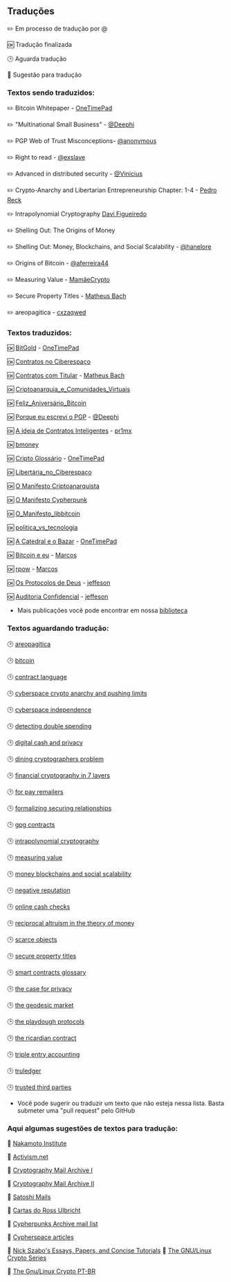 
## Traduções

 :pencil2: Em processo de tradução por @  
 
 :ok: Tradução finalizada  
 
 :clock3: Aguarda tradução  

 :speech_balloon: Sugestão para tradução


### Textos sendo traduzidos:

:pencil2: Bitcoin Whitepaper - [OneTimePad]()

:pencil2: "Multinational Small Business" - [@Deephi]()

:pencil2: PGP Web of Trust Misconceptions- [@anonymous]()

:pencil2: Right to read - [@exslave]()

:pencil2: Advanced in distributed security - [@Vinicius]()

:pencil2: Crypto-Anarchy and Libertarian Entrepreneurship Chapter: 1-4 - [Pedro Reck](https://github.com/r3ck/)

:pencil2: Intrapolynomial Cryptography [Davi Figueiredo](https://github.com/davimello28)

:pencil2: Shelling Out: The Origins of Money 

:pencil2: Shelling Out: Money, Blockchains, and Social Scalability - [@hanelore](https://github.com/hanelore)

:pencil2: Origins of Bitcoin - [@aferreira44]()

:pencil2: Measuring Value - [MamãeCrypto]()

:pencil2: Secure Property Titles - [Matheus Bach](https://github.com/matheusbach/)

:pencil2: areopagitica - [cxzaqwed](https://github.com/cxzaqwed/)


### Textos traduzidos: 

:ok: [BitGold](https://cypherpunks.com.br/bitgold/ "ver texto traduzido") - [OneTimePad](https://cypherpunks.com.br/author/onetimepad/)

:ok: [Contratos no Ciberespaço](https://github.com/cypherpunksbr/cypherpunks.com.br/blob/master/posts/Contratos%20no%20Ciberespa%C3%A7o.html)

:ok: [Contratos com Titular](https://cypherpunks.com.br/contratos-com-titular/ "ver publicação traduzida") - [Matheus Bach](https://github.com/matheusbach/ "perfil de Matheus Bach no github")

:ok: [Criptoanarquia_e_Comunidades_Virtuais](https://github.com/cypherpunksbr/cypherpunks.com.br/blob/master/posts/Criptoanarquia_e_Comunidades_Virtuais.html)

:ok: [Feliz_Aniversário_Bitcoin](https://github.com/cypherpunksbr/cypherpunks.com.br/blob/master/posts/Feliz_Anivers%C3%A1rio_Bitcoin.html)

:ok: [Porque eu escrevi o PGP](https://cypherpunks.com.br/porque-eu-escrevi-o-pgp/ "ver publicação traduzida") - [@Deephi]()

:ok: [A ideia de Contratos Inteligentes](https://github.com/cypherpunksbr/cypherpunks.com.br/blob/master/posts/a_ideia_de_contratos_inteligentes.html "ver texto traduzido") - [pr1mx](https://github.com/pr1mx)

:ok: [bmoney](https://github.com/cypherpunksbr/cypherpunks.com.br/blob/master/posts/bmoney.html)

:ok: [Cripto Glossário](https://cypherpunks.com.br/cripto-glossario/ "ver publicação traduzida") - [OneTimePad](https://cypherpunks.com.br/author/onetimepad/)

:ok: [Libertária_no_Ciberespaço](https://github.com/cypherpunksbr/cypherpunks.com.br/blob/master/posts/libertaria_no_ciberespa%C3%A7o.html)

:ok: [O Manifesto Criptoanarquista](https://github.com/cypherpunksbr/cypherpunks.com.br/blob/master/posts/o_manifesto_criptoanarquista.html)

:ok: [O Manifesto Cypherpunk](https://github.com/cypherpunksbr/cypherpunks.com.br/blob/master/posts/o_manifesto_cypherpunk.html)

:ok: [O_Manifesto_libbitcoin](https://github.com/cypherpunksbr/cypherpunks.com.br/blob/master/posts/O_Manifesto_libbitcoin.html)

:ok: [politica_vs_tecnologia](https://github.com/cypherpunksbr/cypherpunks.com.br/blob/master/posts/politica_vs_tecnologia.html)

:ok: [A Catedral e o Bazar](https://github.com/cypherpunksbr/cypherpunks.com.br/blob/master/todo/a-catedral-e-o-bazar.html) - [OneTimePad](https://cypherpunks.com.br/author/onetimepad/)

:ok: [Bitcoin e eu](../todo/bitcoin-and-me.html) - [Marcos]()

:ok: [rpow](../todo/rpow.html) - [Marcos]()

:ok: [Os Protocolos de Deus](https://github.com/jeffesonjp/cypherpunks.com.br/tree/master/todo) - [jeffeson](https://github.com/jeffesonjp/ "Ver perfil no GitHub")

:ok: [Auditoria Confidencial](https://github.com/jeffesonjp/cypherpunks.com.br/tree/master/todo) - [jeffeson](https://github.com/jeffesonjp/ "Ver perfil no GitHub")

* Mais publicações você pode encontrar em nossa [biblioteca](https://cypherpunks.com.br/biblioteca/)


### Textos aguardando tradução:
 
 :clock3: [areopagitica](../todo/areopagitica.html)
 
 :clock3: [bitcoin](../todo/bitcoin.html)
 
 :clock3: [contract language](../todo/contract-language.html)
 
 :clock3: [cyberspace crypto anarchy and pushing limits](../todo/cyberspace-crypto-anarchy-and-pushing-limits.html)
 
 :clock3: [cyberspace independence](../todo/cyberspace-independence.html)
 
 :clock3: [detecting double spending](../todo/detecting-double-spending.html)
 
 :clock3: [digital cash and privacy](../todo/digital-cash-and-privacy.html)
 
 :clock3: [dining cryptographers problem](../todo/dining-cryptographers-problem.html)
 
 :clock3: [financial cryptography in 7 layers](../todo/financial-cryptography-in-7-layers.html)
 
 :clock3: [for pay remailers](../todo/for-pay-remailers.html)
 
 :clock3: [formalizing securing relationships](../todo/formalizing-securing-relationships.html)
 
 :clock3: [gpg contracts](../todo/gpg-contracts.html)
 
 :clock3: [intrapolynomial cryptography](../todo/intrapolynomial-cryptography.html)
 
 :clock3: [measuring value](../todo/measuring-value.html)
 
 :clock3: [money blockchains and social scalability](../todo/money-blockchains-and-social-scalability.html)
 
 :clock3: [negative reputation](../todo/negative-reputation.html)
 
 :clock3: [online cash checks](../todo/online-cash-checks.html)

 :clock3: [reciprocal altruism in the theory of money](../todo/reciprocal-altruism-in-the-theory-of-money.html)
 
 :clock3: [scarce objects](../todo/scarce-objects.html)
 
 :clock3: [secure property titles](../todo/secure-property-titles.html)
 
 :clock3: [smart contracts glossary](../todo/smart-contracts-glossary.html)
 
 :clock3: [the case for privacy](../todo/the-case-for-privacy.html)
 
 :clock3: [the geodesic market](../todo/the-geodesic-market.html)
 
:clock3: [the playdough protocols](../todo/the-playdough-protocols.html)
 
 :clock3: [the ricardian contract](../todo/the-ricardian-contract.html)
 
 :clock3: [triple entry accounting](../todo/triple-entry-accounting.html)
 
 :clock3: [truledger](../todo/truledger.html)
 
 :clock3: [trusted third parties](../todo/trusted-third-parties.html)
 
* Você pode sugerir ou traduzir um texto que não esteja nessa lista. Basta submeter uma "pull request" pelo GitHub


### Aqui algumas sugestões de textos para tradução:

 :speech_balloon: [Nakamoto Institute](https://nakamotoinstitute.org/literature/)

 :speech_balloon: [Activism.net](https://www.activism.net/)

 :speech_balloon: [Cryptography Mail Archive I](https://www.mail-archive.com/cryptography@metzdowd.com/msg10152.html)

 :speech_balloon: [Cryptography Mail Archive II](http://www.metzdowd.com/pipermail/cryptography/2008-October/014810.html)

 :speech_balloon: [Satoshi Mails](https://satoshi.nakamotoinstitute.org/emails/)

 :speech_balloon: [Cartas do Ross Ulbricht](https://freeross.org/writings-from-ross/)

 :speech_balloon: [Cypherpunks Archive mail list](https://lists.cpunks.org/pipermail/cypherpunks/)

 :speech_balloon: [Cypherspace articles](http://www.cypherspace.org/)
 
 :speech_balloon: [Nick Szabo's Essays, Papers, and Concise Tutorials](http://www.fon.hum.uva.nl/rob/Courses/InformationInSpeech/CDROM/Literature/LOTwinterschool2006/szabo.best.vwh.net/)
:speech_balloon:  [The GNU/Linux Crypto Series](https://sanctum.geek.nz/arabesque/series/gnu-linux-crypto/)

:speech_balloon: [The Gnu/Linux Crypto PT-BR](https://cabaladada.org/2013/09/16/linux_cripto_intro/)
